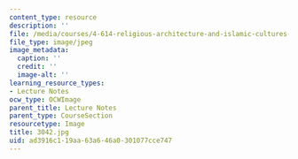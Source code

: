 ```yaml
---
content_type: resource
description: ''
file: /media/courses/4-614-religious-architecture-and-islamic-cultures-fall-2002/ad3916c119aa63a646a0301077cce747_3042.jpg
file_type: image/jpeg
image_metadata:
  caption: ''
  credit: ''
  image-alt: ''
learning_resource_types:
- Lecture Notes
ocw_type: OCWImage
parent_title: Lecture Notes
parent_type: CourseSection
resourcetype: Image
title: 3042.jpg
uid: ad3916c1-19aa-63a6-46a0-301077cce747
---
```


